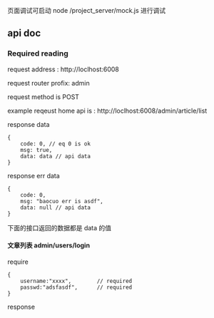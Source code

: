 页面调试可启动 node /project_server/mock.js 进行调试

## api doc

### Required reading
request address : http://loclhost:6008

request router profix: admin

request method is POST

example reqeust home api is : http://loclhost:6008/admin/article/list

response data 
```
{
    code: 0, // eq 0 is ok
    msg: true,
    data: data // api data
}
```
response err data 
```
{
    code: 0, 
    msg: "baocuo err is asdf",
    data: null // api data
}
```

下面的接口返回的数据都是 data 的值

#### 文章列表 admin/users/login

require
```
{
    username:"xxxx",        // required
    passwd:"adsfasdf",      // required
}
```
response